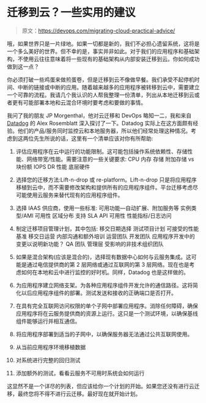 # 迁移到云？一些实用的建议

> 原文：<https://devops.com/migrating-cloud-practical-advice/>

哦，如果世界只是一片绿地。如果一切都是新的，我们不必担心遗留系统，这将是一个多么美好的世界。但不幸的是，事实并非如此。对于我们的应用程序和基础架构，不使用云往往意味着将一些现有的基础架构从内部安装迁移到云。你如何成功做到这一点？

你必须打破一些鸡蛋来做煎蛋卷，但是迁移到云不像做早餐。我们承受不起停机时间、中断的链接或中断的应用。随着越来越多的应用程序被转移到云中，需要建立一个可靠的流程。我请几个我认识的人帮我整理一份清单，列出从本地迁移到云或者更有可能部署本地和云混合环境时要考虑和要做的事情。

我问了我的朋友 JP Morgenthal，他对云迁移和 DevOps 略知一二，我和来自 [Datadog](https://www.datadoghq.com) 的 Alex Rosemblatt 深入探讨了一下。Datadog 实际上在这方面颇有经验。他们的产品/服务同时监控云和本地服务器，所以他们经常处理这种情况。考虑到这两位先生所说的话，这里有一个清单应该对你有所帮助:

1.  评估应用程序在云中运行的功能限制。这可能包括操作系统依赖性、存储性能、网络带宽/性能。需要注意的一些关键要求:
    CPU
    内存
    存储
    附加存储 vs 块份额
    IOPS
    DR
    性能
    底层硬件
2.  选择您的迁移方法:Lift-n-drop 或 re-platform。Lift-n-drop 只是将应用程序移植到云中，而不需要修改架构和提供所有的应用程序组件。平台迁移考虑尽可能使用云服务来替代现有的应用程序组件。

3.  选择 IAAS 供应商，使用一些标准:
    可用功能—自动扩展、附加服务等
    实例类型/AMI 可用性
    区域分布
    支持 SLA
    API 可用性
    性能指标/日志访问

4.  制定迁移项目管理计划，其中包括:
    移交日期选择
    测试项目计划
    可接受的性能基准
    移交日运营
    内部沟通和额外培训
    运营团队
    开发团队
    应用程序开发中的变更以说明新功能？
    QA 团队
    管理层
    受影响的非技术组织团队

5.  如果是混合架构(应该是混合的)，选择现有数据中心如何与云服务集成。这可能是通过电信提供商的第 2 层网络或通过互联网的第 3 层网络。现在也是考虑如何在本地和云中进行监控的好时机。同样，Datadog 也是这样做的。

6.  为应用程序建立网络支架。为各种应用程序组件开发允许的通信路径。这将简化以后应用程序组件的部署。测试发送和接收的正确端口是否打开。

7.  在具有完全互联网访问权限的单个子网中部署应用程序。消除任何障碍，确保应用程序将在云服务提供商的资源上运行。这只是一个测试环境，以确保基线组件能够运行并相互通信。

8.  将应用程序部署到适当的子网中，以确保服务器无法通过公共互联网使用。

9.  从当前应用程序环境移植数据

10.  对系统进行完整的回归测试

11.  添加额外的测试，看看云服务不可用时系统会如何运行

这显然不是一个详尽的列表，但应该给你一个计划的开始。如果您还没有进行云迁移，最终您将不得不进行云迁移。最好现在就开始计划。